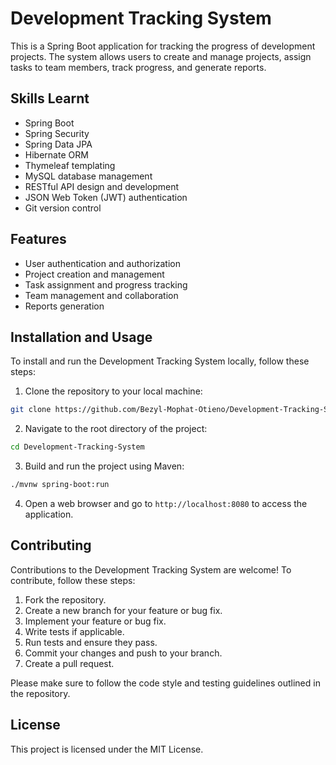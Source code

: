 
# Development Tracking System

This is a Spring Boot application for tracking the progress of development projects. The system allows users to create and manage projects, assign tasks to team members, track progress, and generate reports.

## Skills Learnt
- Spring Boot
- Spring Security
- Spring Data JPA
- Hibernate ORM
- Thymeleaf templating
- MySQL database management
- RESTful API design and development
- JSON Web Token (JWT) authentication
- Git version control

## Features
- User authentication and authorization
- Project creation and management
- Task assignment and progress tracking
- Team management and collaboration
- Reports generation

## Installation and Usage
To install and run the Development Tracking System locally, follow these steps:

1. Clone the repository to your local machine:
```bash
git clone https://github.com/Bezyl-Mophat-Otieno/Development-Tracking-System.git
```

2. Navigate to the root directory of the project:
```bash
cd Development-Tracking-System
```

3. Build and run the project using Maven:
```bash
./mvnw spring-boot:run
```

4. Open a web browser and go to `http://localhost:8080` to access the application.

## Contributing
Contributions to the Development Tracking System are welcome! To contribute, follow these steps:

1. Fork the repository.
2. Create a new branch for your feature or bug fix.
3. Implement your feature or bug fix.
4. Write tests if applicable.
5. Run tests and ensure they pass.
6. Commit your changes and push to your branch.
7. Create a pull request.

Please make sure to follow the code style and testing guidelines outlined in the repository.

## License
This project is licensed under the MIT License.

